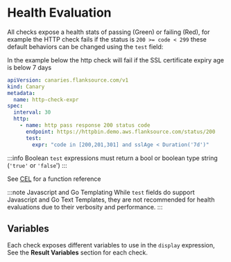# Health Evaluation

All checks expose a health stats of passing (Green) or failing (Red),  for example the HTTP check fails if the status is `200 >= code < 299`
these default behaviors can be changed using the `test` field:

In the example below the http check will fail if the SSL certificate expiry age is below 7 days

```yaml title=http-check-expr.yaml
apiVersion: canaries.flanksource.com/v1
kind: Canary
metadata:
  name: http-check-expr
spec:
  interval: 30
  http:
    - name: http pass response 200 status code
      endpoint: https://httpbin.demo.aws.flanksource.com/status/200
      test:
        expr: "code in [200,201,301] and sslAge < Duration('7d')"
```

:::info Boolean
`test` expressions must return a bool or boolean type string (`'true'` or `'false`')
:::

See [CEL](/scripting/cel) for a function reference

:::note Javascript and Go Templating
While `test` fields do support Javascript and Go Text Templates, they are not recommended for health evaluations due to their verbosity and performance.
:::


## Variables

Each check exposes different variables to use in the `display` expression, See the **Result Variables** section for each check.

